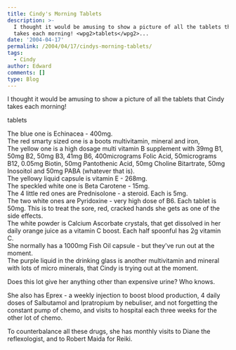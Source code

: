 ```yaml
---
title: Cindy's Morning Tablets
description: >-
  I thought it would be amusing to show a picture of all the tablets that Cindy
  takes each morning! <wpg2>tablets</wpg2>...
date: '2004-04-17'
permalink: /2004/04/17/cindys-morning-tablets/
tags:
  - Cindy
author: Edward
comments: []
type: Blog
---
```


I thought it would be amusing to show a picture of all the tablets that
Cindy takes each morning!

<wpg2>tablets</wpg2>

The blue one is Echinacea - 400mg.  
 The red smarty sized one is a boots multivitamin, mineral and iron,  
 The yellow one is a high dosage multi vitamin B supplement with 39mg
B1, 50mg B2, 50mg B3, 41mg B6, 400micrograms Folic Acid, 50micrograms
B12, 0.05mg Biotin, 50mg Pantothenic Acid, 50mg Choline Bitartrate, 50mg
Inosoitol and 50mg PABA (whatever that is).  
 The yellowy liquid capsule is vitamin E - 268mg.  
 The speckled white one is Beta Carotene - 15mg.  
 The 4 little red ones are Prednisolone - a steroid. Each is 5mg.  
 The two white ones are Pyridoxine - very high dose of B6. Each tablet
is 50mg. This is to treat the sore, red, cracked hands she gets as one
of the side effects.  
 The white powder is Calcium Ascorbate crystals, that get dissolved in
her daily orange juice as a vitamin C boost. Each half spoonful has 2g
vitamin C.  
 She normally has a 1000mg Fish Oil capsule - but they\'ve run out at
the moment.  
 The purple liquid in the drinking glass is another multivitamin and
mineral with lots of micro minerals, that Cindy is trying out at the
moment.

Does this lot give her anything other than expensive urine? Who knows.

She also has Eprex - a weekly injection to boost blood production, 4
daily doses of Salbutamol and Ipratropium by nebuliser, and not
forgetting the constant pump of chemo, and visits to hospital each three
weeks for the other lot of chemo.

To counterbalance all these drugs, she has monthly visits to Diane the
reflexologist, and to Robert Maida for Reiki.

